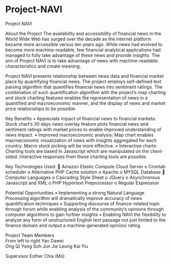# Project-NAVI


Project NAVI

About the Project
The availability and accessibility of financial news in the World Wide Web has surged over the decade as the internet platform became more accessible versus ten years ago. While news had evolved to become more machine-readable, few financial analytical applications had managed to fully take advantage of these news and provide insights. The aim of Project NAVI is to take advantage of news with machine-readable characteristics and create meaning.

Project NAVI presents relationship between news data and financial market place by quantifying financial news. The project employs self-defined text parsing algorithm that quantifies financial news into sentiment ratings. The combination of such quantification algorithm with the project’s map charting and stock charting features enables the representation of news in a quantified and macroeconomic manner, and the display of news and market price relationships to be possible.

Key Benefits
•	Appreciate impact of financial news to financial markets: Stock chart’s 30 days news overlay feature plots financial news and sentiment ratings with market prices to enable improved understanding of news impact.
•	Improved macroeconomic analysis: Map chart enables macroeconomic visualization of news with insights aggregated for each country. Macro stock picking will be more effective.
•	Interactive charts: Charting tools are based In Javascript which are manipulated on the client-sided. Interactive responses from these charting tools are possible.

Key Technologies Used:
	Amazon Elastic Compute Cloud Server
o	Crontab scheduler
o	Alternative PHP Cache solution
o	Apache
o	MYSQL Database
	Computer Languages
o	Cascading Style Sheet
o	JQuery
o	Asynchronous Javascript and XML
o	PHP Hypertext Preprocessor
o	Regular Expression

Potential Opportunities
•	Implementing a strong Natural Language Processing algorithm will dramatically improve accuracy of news quantification techniques
•	Supporting discourse of finance-related topic through forum while enabling analysis of the community’s opinions through computer algorithms to gain further insights
•	Enabling NAVI the flexibility to analyze any form of unstructured English text passage not just limited to the finance domain and output a machine-generated opinion/ rating

Project Team Members		
From left to right	Yan Dawei		
Ong Qi Yong
			Soh Jun Jie
			Leung Kai Yiu

Supervisor		Esther Chia (Ms)
